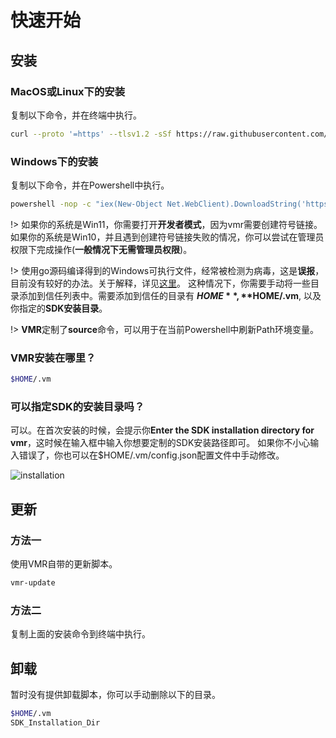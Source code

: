 # 快速开始

## 安装
### MacOS或Linux下的安装

复制以下命令，并在终端中执行。

```bash
curl --proto '=https' --tlsv1.2 -sSf https://raw.githubusercontent.com/gvcgo/version-manager/main/scripts/install.sh | sh
```

### Windows下的安装

复制以下命令，并在Powershell中执行。
```bash
powershell -nop -c "iex(New-Object Net.WebClient).DownloadString('https://raw.githubusercontent.com/gvcgo/version-manager/main/scripts/install.ps1')"
```

!> 如果你的系统是Win11，你需要打开**开发者模式**，因为vmr需要创建符号链接。如果你的系统是Win10，并且遇到创建符号链接失败的情况，你可以尝试在管理员权限下完成操作(**一般情况下无需管理员权限**)。

!> 使用go源码编译得到的Windows可执行文件，经常被检测为病毒，这是**误报**，目前没有较好的办法。关于解释，详见[这里](https://juejin.cn/post/7027066330331217957)。 这种情况下，你需要手动将一些目录添加到信任列表中。需要添加到信任的目录有 **$HOME**, **$HOME/.vm**, 以及你指定的**SDK安装目录**。

!> **VMR**定制了**source**命令，可以用于在当前Powershell中刷新Path环境变量。

### VMR安装在哪里？

```bash
$HOME/.vm
```

### 可以指定SDK的安装目录吗？

可以。在首次安装的时候，会提示你**Enter the SDK installation directory for vmr**，这时候在输入框中输入你想要定制的SDK安装路径即可。
如果你不小心输入错误了，你也可以在$HOME/.vm/config.json配置文件中手动修改。

![installation](https://cdn.jsdelivr.net/gh/moqsien/img_repo@main/vmr_install.png)

## 更新
### 方法一

使用VMR自带的更新脚本。
```bash
vmr-update
```

### 方法二 

复制上面的安装命令到终端中执行。

## 卸载

暂时没有提供卸载脚本，你可以手动删除以下的目录。
```bash
$HOME/.vm
SDK_Installation_Dir
```
